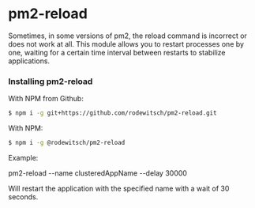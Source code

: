 # pm2-reload

Sometimes, in some versions of pm2, the reload command is incorrect or does not work at all. This module allows you to restart processes one by one, waiting for a certain time interval between restarts to stabilize applications.

### Installing pm2-reload

With NPM from Github:

```bash
$ npm i -g git+https://github.com/rodewitsch/pm2-reload.git
```

With NPM:

```bash
$ npm i -g @rodewitsch/pm2-reload
```

Example:

pm2-reload --name clusteredAppName --delay 30000

Will restart the application with the specified name with a wait of 30 seconds.
